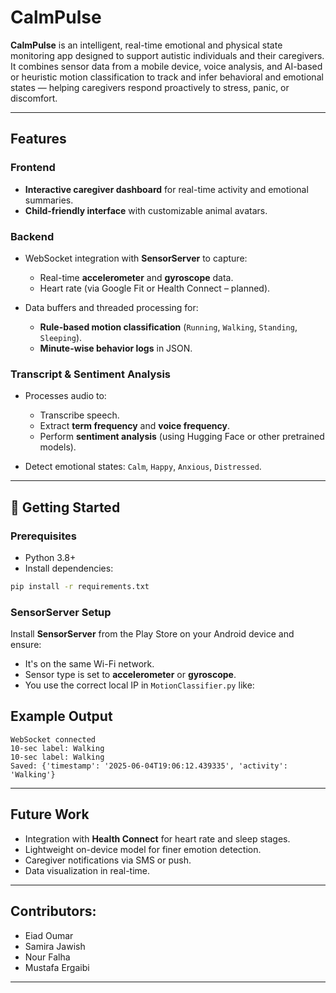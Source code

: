 # CalmPulse

**CalmPulse** is an intelligent, real-time emotional and physical state monitoring app designed to support autistic individuals and their caregivers. It combines sensor data from a mobile device, voice analysis, and AI-based or heuristic motion classification to track and infer behavioral and emotional states — helping caregivers respond proactively to stress, panic, or discomfort.

---

##  Features

###  Frontend

* **Interactive caregiver dashboard** for real-time activity and emotional summaries.
* **Child-friendly interface** with customizable animal avatars.
  
###  Backend

* WebSocket integration with **SensorServer** to capture:

  * Real-time **accelerometer** and **gyroscope** data.
  * Heart rate (via Google Fit or Health Connect – planned).
* Data buffers and threaded processing for:

  * **Rule-based motion classification** (`Running`, `Walking`, `Standing`, `Sleeping`).
  * **Minute-wise behavior logs** in JSON.

###  Transcript & Sentiment Analysis

* Processes audio to:

  * Transcribe speech.
  * Extract **term frequency** and **voice frequency**.
  * Perform **sentiment analysis** (using Hugging Face or other pretrained models).
* Detect emotional states: `Calm`, `Happy`, `Anxious`, `Distressed`.


---

## 🚀 Getting Started

### Prerequisites

* Python 3.8+
* Install dependencies:

```bash
pip install -r requirements.txt
```

### SensorServer Setup

Install **SensorServer** from the Play Store on your Android device and ensure:

* It's on the same Wi-Fi network.
* Sensor type is set to **accelerometer** or **gyroscope**.
* You use the correct local IP in `MotionClassifier.py` like:



##  Example Output

```
WebSocket connected
10-sec label: Walking
10-sec label: Walking
Saved: {'timestamp': '2025-06-04T19:06:12.439335', 'activity': 'Walking'}
```

---

##  Future Work

*   Integration with **Health Connect** for heart rate and sleep stages.
*  Lightweight on-device model for finer emotion detection.
*  Caregiver notifications via SMS or push.
*   Data visualization in real-time.

---

##  Contributors:
 *   Eiad Oumar 
 *   Samira Jawish
 *   Nour Falha 
 *   Mustafa Ergaibi
 
---

